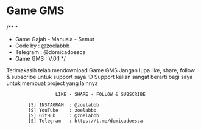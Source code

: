 # Game GMS
/**
 *
 * Game Gajah - Manusia - Semut
 * Code by      : @zoelabbb
 * Telegram     : @domicadoesca
 * Game GMS     : V.0.1
 */

Terimakasih telah mendownload Game GMS
Jangan lupa like, share, follow & subscribe untuk support saya :D
Support kalian sangat berarti bagi saya untuk membuat project yang lainnya

                      LIKE - SHARE - FOLLOW & SUBSCRIBE

            [S] INSTAGRAM  : @zoelabbb
            [S] YouTube    : zoelabbb
            [S] GitHub     : @zoelabbb
            [S] Telegram   : https://t.me/domicadoesca
